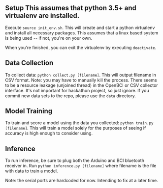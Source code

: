 ## Setup This assumes that python 3.5+ and virtualenv are installed.
Execute `source init_env.sh`. This will create and start a python virtualenv
and install all necessary packages. This assumes that a linux based system is
being used -- if not, you're on your own.

When you're finished, you can exit the virtualenv by executing `deactivate`.

## Data Collection
To collect data: `python collect.py [filename]`. This will output filename in
CSV format. Note: you may have to manually kill the process. There seems to be
a resource leakage (unjoined thread) in the OpenBCI or CSV collector interface.
It's not important for hackathon project, so just ignore. If you commit new
data sets to the repo, please use the `data` directory.

## Model Training
To train and score a model using the data you collected: `python train.py [filename]`.
This will train a model solely for the purposes of seeing if accuracy is high
enough to consider using.

## Inference
To run inference, be sure to plug both the Arduino and BCI bluetooth receiver in.
Run `python inference.py [filename]` where filename is the file with data to
train a model.

Note: the serial ports are hardcoded for now. Intending to fix at a later time.
